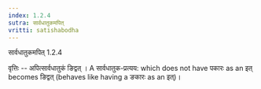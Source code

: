 ```yaml
---
index: 1.2.4
sutra: सार्वधातुकमपित्
vritti: satishabodha
---
```



 सार्वधातुकमपित् 1.2.4 

वृत्तिः -- अपित्‍सार्वधातुकं ङिद्वत् । A सार्वधातुक-प्रत्यय: which does not have पकारः as an इत् becomes ङिद्वत् (behaves like having a ङकारः as an इत्)। 


